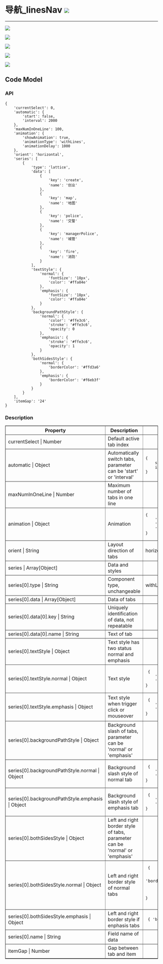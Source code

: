 # 导航\_linesNav ![](/assets/linesNav.png)

---

![](/assets/controls/LinesNav01.png)

![](/assets/controls/LinesNav02.png)

![](/assets/controls/LinesNav03.png)

![](/assets/controls/LinesNav04.png)

![](/assets/controls/LinesNav05.png)


## Code Model

### API

```
{
    'currentSelect': 0,
    'automatic': {
        'start': false,
        'interval': 2000
    },
    'maxNumInOneLine': 100,
    'animation': {
        'showAnimation': true,
        'animationType': 'withLines',
        'animationDelay': 1000
    },
    'orient': 'horizontal',
    'series': [
        {
            'type': 'lattice',
            'data': [
                {
                    'key': 'create',
                    'name': '创业'
                },
                {
                    'key': 'map',
                    'name': '地图'
                },
                {
                    'key': 'police',
                    'name': '交警'
                },
                {
                    'key': 'managerPolice',
                    'name': '城管'
                },
                {
                    'key': 'fire',
                    'name': '消防'
                }
            ],
            'textStyle': {
                'normal': {
                    'fontSize': '18px',
                    'color': '#ffa84e'
                },
                'emphasis': {
                    'fontSize': '18px',
                    'color': '#ffa84e'
                }
            },
            'backgroundPathStyle': {
                'normal': {
                    'color': '#ffe3c6',
                    'stroke': '#ffe3c6',
                    'opacity': 0
                },
                'emphasis': {
                    'stroke': '#ffe3c6',
                    'opacity': 1
                }
            },
            'bothSidesStyle': {
                'normal': {
                    'borderColor': '#ffd3a6'
                },
                'emphasis': {
                    'borderColor': '#f6eb3f'
                }
            }
        }
    ],
    'itemGap': '24'
}
```

### Description
<table border="1">
    <tr>
        <th width="15%"> Property </th>
        <th width="50%"> Description </th>
        <th> Value </th>
    </tr>
    <tr>
        <td>currentSelect | Number</td>
        <td>Default active tab index </td>
        <td></td>
    </tr>
    <tr>
        <td>automatic | Object</td>
        <td>Automatically switch tabs, parameter can be 'start' or 'interval'</td>
        <td><pre>{
	start: true,
	interval: 2000
}</pre>
    </td>
    </tr>
    <tr>
        <td>maxNumInOneLine | Number</td>
        <td>Maximum number of tabs in one line</td>
        <td></td>
    </tr>
    <tr>
        <td>animation | Object</td>
        <td>Animation </td>
        <td><pre>{
    'showAnimation': true,
    'animationType': 'withLines', // | 'lattice'
    'animationDelay': 1000
}</pre></td>
    </tr>
    <tr>
        <td>orient | String</td>
        <td>Layout direction of tabs</td>
        <td>horizontal</td>
    </tr>
    <tr>
        <td>series | Array[Object]</td>
        <td>	Data and styles</td>
        <td></td>
    </tr>
    <tr>
        <td>series[0].type | String</td>
        <td>Component type, unchangeable</td>
        <td>withLines</td>
    </tr>
    <tr>
        <td>series[0].data | Array[Object]</td>
        <td>Data of tabs</td>
        <td></td>
    </tr>
    <tr>
        <td>series[0].data[0].key | String</td>
        <td>Uniquely identification of data, not repeatable</td>
        <td></td>
    </tr>
    <tr>
        <td>series[0].data[0].name | String</td>
        <td>Text of tab</td>
        <td></td>
    </tr>
    <tr>
        <td>series[0].textStyle | Object</td>
        <td>Text style has two status normal and emphasis</td>
        <td></td>
    </tr>
    <tr>
        <td>series[0].textStyle.normal | Object</td>
        <td>Text style</td>
        <td><pre> {
	'fontSize': '18px',
	'color': '#ffa84e'
}</pre></td>
    </tr>
    <tr>
        <td>series[0].textStyle.emphasis | Object</td>
        <td>Text style when trigger click or mouseover</td>
        <td><pre> {
	'fontSize': '18px',
	'color': '#ffa84e'
}</pre></td>
    </tr>
    <tr>
        <td>series[0].backgroundPathStyle | Object</td>
        <td>Background slash of tabs, parameter can be 'normal' or 'emphasis'</td>
        <td></td>
    </tr>
    <tr>
        <td>series[0].backgroundPathStyle.normal | Object</td>
        <td>Background slash style of normal tab</td>
        <td><pre> {
	'stroke': '#ffe3c6',
	'opacity': 0
}</pre></td>
    </tr>
    <tr>
        <td>series[0].backgroundPathStyle.emphasis | Object</td>
        <td>Background slash style of emphasis tab</td>
        <td><pre> {
	'stroke': '#ffe3c6',
	'opacity': 1
}</pre></td>
    </tr>
    <tr>
        <td>series[0].bothSidesStyle | Object</td>
        <td>Left and right border style of tabs, parameter can be 'normal' or 'emphasis'</td>
        <td></td>
    </tr>
    <tr>
        <td>series[0].bothSidesStyle.normal | Object</td>
        <td>Left and right border style of normal tabs</td>
        <td><pre> {

	'borderColor': '#ffd3a6'
}</pre></td>
    </tr>
    <tr>
        <td>series[0].bothSidesStyle.emphasis | Object</td>
        <td>Left and right border style if enphasis tabs</td>
        <td><pre> {
	'borderColor': '#f6eb3f'
}</pre></td>
    </tr>
    <tr>
        <td>series[0].name | String</td>
        <td>	Field name of data </td>
        <td></td>
    </tr>
    <tr>
        <td>itemGap | Number</td>
        <td>Gap between tab and item</td>
        <td></td>
    </tr>
</table>





